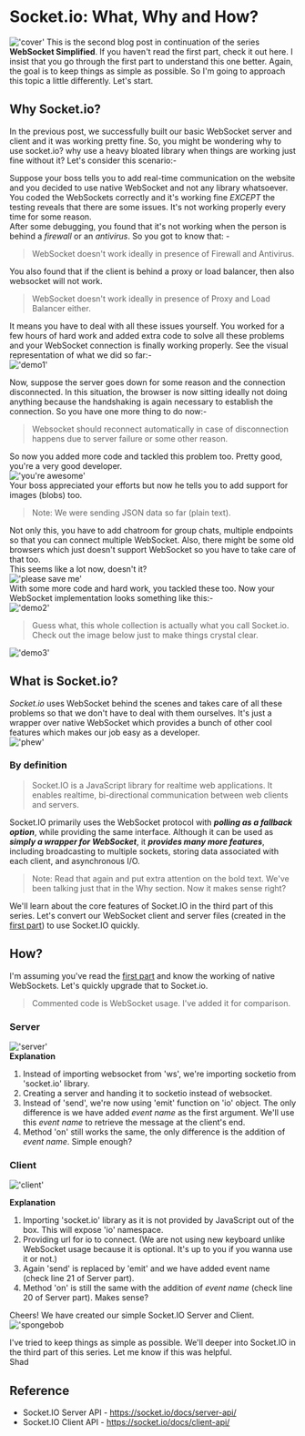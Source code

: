 # Socket<span>.io: What, Why and How?
!['cover'](https://raw.githubusercontent.com/iamshadmirza/BlogsByShad/master/blogs/socketio-why-and-how/cover.jpg)
This is the second blog post in continuation of the series **WebSocket Simplified**. If you haven't read the first part, check it out here. I insist that you go through the first part to understand this one better. Again, the goal is to keep things as simple as possible. So I'm going to approach this topic a little differently. Let's start.

## Why Socket<span>.io?
In the previous post, we successfully built our basic WebSocket server and client and it was working pretty fine. So, you might be wondering why to use socket.io? why use a heavy bloated library when things are working just fine without it? Let's consider this scenario:-  

Suppose your boss tells you to add real-time communication on the website and you decided to use native WebSocket and not any library whatsoever.  
You coded the WebSockets correctly and it's working fine *EXCEPT* the testing reveals that there are some issues. It's not working properly every time for some reason.  
After some debugging, you found that it's not working when the person is behind a *firewall* or an *antivirus*. So you got to know that: -
> WebSocket doesn't work ideally in presence of Firewall and Antivirus. 

You also found that if the client is behind a proxy or load balancer, then also websocket will not work.
>WebSocket doesn't work ideally in presence of Proxy and Load Balancer either. 

It means you have to deal with all these issues yourself. You worked for a few hours of hard work and added extra code to solve all these problems and your WebSocket connection is finally working properly. See the visual representation of what we did so far:-  
!['demo1'](https://raw.githubusercontent.com/iamshadmirza/BlogsByShad/master/blogs/socketio-why-and-how/demo1.jpg)

Now, suppose the server goes down for some reason and the connection disconnected. In this situation, the browser is now sitting ideally not doing anything because the handshaking is again necessary to establish the connection. So you have one more thing to do now:-
>Websocket should reconnect automatically in case of disconnection happens due to server failure or some other reason.

So now you added more code and tackled this problem too. Pretty good, you're a very good developer.  
!['you're awesome'](https://media.giphy.com/media/5C0b4tU550kNGRmJrU/giphy.gif)  
Your boss appreciated your efforts but now he tells you to add support for images (blobs) too.
>Note: We were sending JSON data so far (plain text).

Not only this, you have to add chatroom for group chats, multiple endpoints so that you can connect multiple WebSocket. Also, there might be some old browsers which just doesn't support WebSocket so you have to take care of that too.  
This seems like a lot now, doesn't it?  
!['please save me'](https://media.giphy.com/media/3o7TKEP6YngkCKFofC/giphy.gif)  
With some more code and hard work, you tackled these too. Now your WebSocket implementation looks something like this:-  
!['demo2'](https://raw.githubusercontent.com/iamshadmirza/BlogsByShad/master/blogs/socketio-why-and-how/demo2.jpg)
>Guess what, this whole collection is actually what you call Socket.io. Check out the image below just to make things crystal clear.

!['demo3'](https://raw.githubusercontent.com/iamshadmirza/BlogsByShad/master/blogs/socketio-why-and-how/demo3.jpg)

## What is Socket<span>.io?
*Socket<span>.io* uses WebSocket behind the scenes and takes care of all these problems so that we don't have to deal with them ourselves. It's just a wrapper over native WebSocket which provides a bunch of other cool features which makes our job easy as a developer.  
!['phew'](https://media.giphy.com/media/JMV7IKoqzxlrW/giphy.gif)
### By definition
> Socket<span>.IO is a JavaScript library for realtime web applications. It enables realtime, bi-directional communication between web clients and servers.  

Socket<span>.IO primarily uses the WebSocket protocol with ***polling as a fallback option***, while providing the same interface. Although it can be used as ***simply a wrapper for WebSocket***, it ***provides many more features***, including broadcasting to multiple sockets, storing data associated with each client, and asynchronous I/O.

>Note: Read that again and put extra attention on the bold text. We've been talking just that in the Why section. Now it makes sense right?

We'll learn about the core features of Socket<span>.IO in the third part of this series. Let's convert our WebSocket client and server files (created in the [first part](https://iamshadmirza.hashnode.dev/websocket-simplified-cjxjzcu0m002i3hs1eewt2p80)) to use Socket<span>.IO quickly.

## How?
I'm assuming you've read the [first part](https://iamshadmirza.hashnode.dev/websocket-simplified-cjxjzcu0m002i3hs1eewt2p80) and know the working of native WebSockets. Let's quickly upgrade that to Socket<span>.io.  
> Commented code is WebSocket usage. I've added it for comparison.
### Server

!['server'](https://raw.githubusercontent.com/iamshadmirza/BlogsByShad/master/blogs/socketio-why-and-how/server.png)  
**Explanation**   

1. Instead of importing websocket from 'ws', we're importing socketio from 'socket.io' library.
2. Creating a server and handing it to socketio instead of websocket.
3. Instead of 'send', we're now using 'emit' function on 'io' object. The only difference is we have added *event name* as the first argument.
We'll use this *event name* to retrieve the message at the client's end.
4. Method 'on' still works the same, the only difference is the addition of *event name*. Simple enough?


### Client
!['client'](https://raw.githubusercontent.com/iamshadmirza/BlogsByShad/master/blogs/socketio-why-and-how/client.png)

**Explanation**   
1. Importing 'socket.io' library as it is not provided by JavaScript out of the box. This will expose 'io' namespace.
2. Providing url for io to connect. (We are not using new keyboard unlike WebSocket usage because it is optional. It's up to you if you wanna use it or not.)
3. Again 'send' is replaced by 'emit' and we have added event name (check line 21 of Server part).
4. Method 'on' is still the same with the addition of *event name* (check line 20 of Server part). Makes sense?

Cheers! We have created our simple Socket.IO Server and Client.  
!['spongebob](https://media.giphy.com/media/26u4lOMA8JKSnL9Uk/giphy.gif)  

I've tried to keep things as simple as possible. We'll deeper into Socket<span>.IO in the third part of this series. Let me know if this was helpful.  
Shad

## Reference
* Socket<span>.IO Server API - https://socket.io/docs/server-api/
* Socket<span>.IO Client API - https://socket.io/docs/client-api/